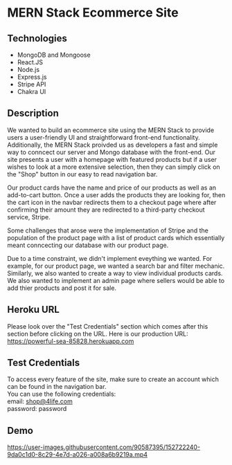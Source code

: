 # MERN Stack Ecommerce Site

## Technologies 
* MongoDB and Mongoose
* React.JS
* Node.js
* Express.js
* Stripe API
* Chakra UI

## Description
We wanted to build an ecommerce site using the MERN Stack to provide users a user-friendly UI and straightforward front-end functionality. Additionally, the MERN Stack proivded us as developers a fast and simple way to conncect our server and Mongo database with the front-end. Our site presents a user with a homepage with featured products but if a user wishes to look at a more extensive selection, then they can simply click on the "Shop" button in our easy to read navigation bar. 

Our product cards have the name and price of our products as well as an add-to-cart button. Once a user adds the products they are looking for, then the cart icon in the navbar redirects them to a checkout page where after confirming their amount they are redirected to a third-party checkout service, Stripe. 

Some challenges that arose were the implementation of Stripe and the population of the product page with a list of product cards which essentially meant conncecting our database with our product page. 

Due to a time constraint, we didn't implement eveything we wanted. For example, for our product page, we wanted a search bar and filter mechanic. Similarly, we also wanted to create a way to view individual products cards. We also wanted to implement an admin page where 
sellers would be able to add thier products and post it for sale. 

## Heroku URL
Please look over the "Test Credentials" section which comes after this section before clicking on the URL.
Here is our production URL:
<br>
https://powerful-sea-85828.herokuapp.com

## Test Credentials
To access every feature of the site, make sure to create an account which can be found in the navigation bar. 
<br>
You can use the following credentials: 
<br>
email: shop@4life.com
<br>
password: password

## Demo 
https://user-images.githubusercontent.com/90587395/152722240-9da0c1d0-8c29-4e7d-a026-a008a6b9219a.mp4

